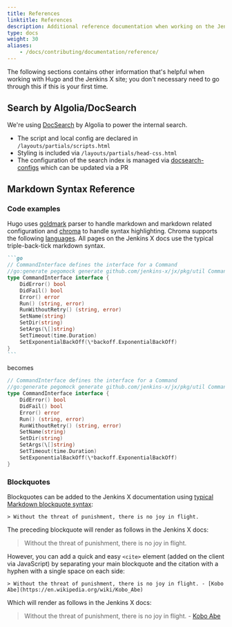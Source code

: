 ```yaml
---
title: References
linktitle: References
description: Additional reference documentation when working on the Jenkins X site
type: docs
weight: 30
aliases:
    - /docs/contributing/documentation/reference/
---
```


The following sections contains other information that's helpful when working with Hugo and the Jenkins X site; you don't necessary need to go through this if this is your first time.

## Search by Algolia/DocSearch

We're using [DocSearch](https://community.algolia.com/docsearch/) by Algolia to power the internal search.

* The script and local config are declared in `/layouts/partials/scripts.html`
* Styling is included via `/layouts/partials/head-css.html`
* The configuration of the search index is managed via [docsearch-configs](https://github.com/algolia/docsearch-configs/blob/master/configs/jenkins_x.json) which can be updated via a PR

## Markdown Syntax Reference

### Code examples

Hugo uses [goldmark](https://gohugo.io/getting-started/configuration-markup#goldmark) parser to handle markdown and markdown related configuration and [chroma](https://gohugo.io/content-management/syntax-highlighting/) to handle syntax highlighting.
Chroma supports the following [languages](https://gohugo.io/content-management/syntax-highlighting/#list-of-chroma-highlighting-languages).
All pages on the Jenkins X docs use the typical triple-back-tick markdown syntax.

````md
```go
// CommandInterface defines the interface for a Command
//go:generate pegomock generate github.com/jenkins-x/jx/pkg/util CommandInterface -o mocks/command_interface.go
type CommandInterface interface {
    DidError() bool
    DidFail() bool
    Error() error
    Run() (string, error)
    RunWithoutRetry() (string, error)
    SetName(string)
    SetDir(string)
    SetArgs(\[]string)
    SetTimeout(time.Duration)
    SetExponentialBackOff(\*backoff.ExponentialBackOff)
}
```
````

becomes

```go
// CommandInterface defines the interface for a Command
//go:generate pegomock generate github.com/jenkins-x/jx/pkg/util CommandInterface -o mocks/command_interface.go
type CommandInterface interface {
    DidError() bool
    DidFail() bool
    Error() error
    Run() (string, error)
    RunWithoutRetry() (string, error)
    SetName(string)
    SetDir(string)
    SetArgs(\[]string)
    SetTimeout(time.Duration)
    SetExponentialBackOff(\*backoff.ExponentialBackOff)
}
```

### Blockquotes

Blockquotes can be added to the Jenkins X documentation using [typical Markdown blockquote syntax][bqsyntax]:

```text
> Without the threat of punishment, there is no joy in flight.
```

The preceding blockquote will render as follows in the Jenkins X docs:

> Without the threat of punishment, there is no joy in flight.

However, you can add a quick and easy `<cite>` element (added on the client via JavaScript) by separating your main blockquote and the citation with a hyphen with a single space on each side:

```text
> Without the threat of punishment, there is no joy in flight. - [Kobo Abe](https://en.wikipedia.org/wiki/Kobo_Abe)
```

Which will render as follows in the Jenkins X docs:

> Without the threat of punishment, there is no joy in flight. - [Kobo Abe][abe]

[abe]: https://en.wikipedia.org/wiki/Kobo_Abe
[bqsyntax]: https://github.com/adam-p/markdown-here/wiki/Markdown-Cheatsheet#blockquotes
[charcount]: http://www.lettercount.com/
[`docs/static/images/showcase/`]: https://github.com/jenkins-x/jx/tree/master/docs/static/images/showcase/
[ghforking]: https://help.github.com/articles/fork-a-repo/
[hugodev]: /community/code/
[shortcodeparams]: content-management/shortcodes/#shortcodes-without-markdown
[sourceforge]: http://docutils.sourceforge.net/docs/ref/rst/directives.html#admonitions
[templating function]: /functions/
